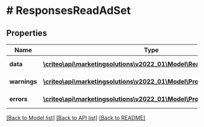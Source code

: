 # # ResponsesReadAdSet

## Properties

Name | Type | Description | Notes
------------ | ------------- | ------------- | -------------
**data** | [**\criteo\api\marketingsolutions\v2022_01\Model\ReadModelReadAdSet[]**](ReadModelReadAdSet.md) |  | [optional] [readonly]
**warnings** | [**\criteo\api\marketingsolutions\v2022_01\Model\ProblemDetails[]**](ProblemDetails.md) |  | [optional] [readonly]
**errors** | [**\criteo\api\marketingsolutions\v2022_01\Model\ProblemDetails[]**](ProblemDetails.md) |  | [optional] [readonly]

[[Back to Model list]](../../README.md#models) [[Back to API list]](../../README.md#endpoints) [[Back to README]](../../README.md)
